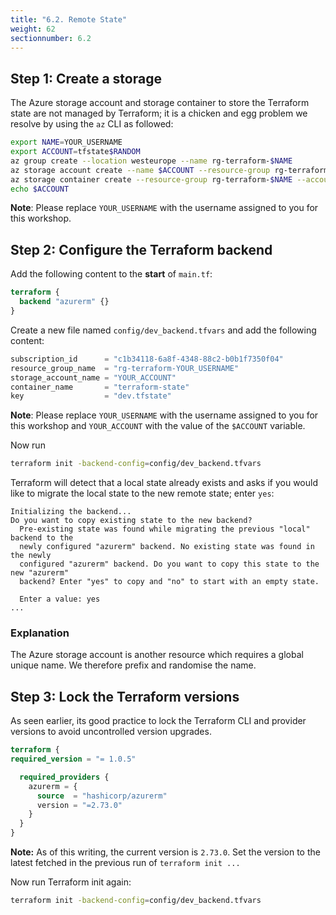 ```yaml
---
title: "6.2. Remote State"
weight: 62
sectionnumber: 6.2
---
```



## Step 1: Create a storage 

The Azure storage account and storage container to store the Terraform state are not managed by Terraform; it is a 
chicken and egg problem we resolve by using the `az` CLI as followed:
```bash
export NAME=YOUR_USERNAME
export ACCOUNT=tfstate$RANDOM
az group create --location westeurope --name rg-terraform-$NAME
az storage account create --name $ACCOUNT --resource-group rg-terraform-$NAME
az storage container create --resource-group rg-terraform-$NAME --account-name $ACCOUNT --name terraform-state --public-access off
echo $ACCOUNT
```

**Note**: Please replace `YOUR_USERNAME` with the username assigned to you for this workshop.


## Step 2: Configure the Terraform backend

Add the following content to the **start** of `main.tf`:
```terraform
terraform {
  backend "azurerm" {}
}
```

Create a new file named `config/dev_backend.tfvars` and add the following content:
```terraform
subscription_id      = "c1b34118-6a8f-4348-88c2-b0b1f7350f04"
resource_group_name  = "rg-terraform-YOUR_USERNAME"
storage_account_name = "YOUR_ACCOUNT"
container_name       = "terraform-state"
key                  = "dev.tfstate"
```

**Note**: Please replace `YOUR_USERNAME` with the username assigned to you for this workshop and `YOUR_ACCOUNT`
with the value of the `$ACCOUNT` variable.

Now run
```bash
terraform init -backend-config=config/dev_backend.tfvars
```

Terraform will detect that a local state already exists and asks if you would like to migrate
the local state to the new remote state; enter `yes`:

```
Initializing the backend...
Do you want to copy existing state to the new backend?
  Pre-existing state was found while migrating the previous "local" backend to the
  newly configured "azurerm" backend. No existing state was found in the newly
  configured "azurerm" backend. Do you want to copy this state to the new "azurerm"
  backend? Enter "yes" to copy and "no" to start with an empty state.

  Enter a value: yes
...
```


### Explanation

The Azure storage account is another resource which requires a global unique name. We therefore prefix and randomise
the name.


## Step 3: Lock the Terraform versions

As seen earlier, its good practice to lock the Terraform CLI and provider versions
to avoid uncontrolled version upgrades.
```terraform
terraform {
required_version = "= 1.0.5"

  required_providers {
    azurerm = {
      source  = "hashicorp/azurerm"
      version = "=2.73.0"
    }
  }
}
```

**Note:** As of this writing, the current version is `2.73.0`. Set the version to the latest fetched in the previous
run of `terraform init ...`

Now run Terraform init again:
```bash
terraform init -backend-config=config/dev_backend.tfvars
```
